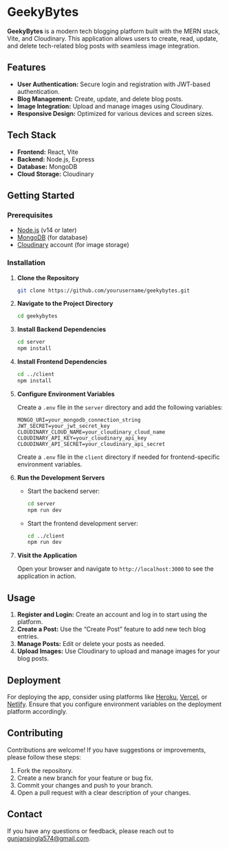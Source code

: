 # GeekyBytes

**GeekyBytes** is a modern tech blogging platform built with the MERN stack, Vite, and Cloudinary. This application allows users to create, read, update, and delete tech-related blog posts with seamless image integration.

## Features

- **User Authentication:** Secure login and registration with JWT-based authentication.
- **Blog Management:** Create, update, and delete blog posts.
- **Image Integration:** Upload and manage images using Cloudinary.
- **Responsive Design:** Optimized for various devices and screen sizes.

## Tech Stack

- **Frontend:** React, Vite
- **Backend:** Node.js, Express
- **Database:** MongoDB
- **Cloud Storage:** Cloudinary

## Getting Started

### Prerequisites

- [Node.js](https://nodejs.org/) (v14 or later)
- [MongoDB](https://www.mongodb.com/) (for database)
- [Cloudinary](https://cloudinary.com/) account (for image storage)

### Installation

1. **Clone the Repository**

    ```bash
    git clone https://github.com/yourusername/geekybytes.git
    ```

2. **Navigate to the Project Directory**

    ```bash
    cd geekybytes
    ```

3. **Install Backend Dependencies**

    ```bash
    cd server
    npm install
    ```

4. **Install Frontend Dependencies**

    ```bash
    cd ../client
    npm install
    ```

5. **Configure Environment Variables**

    Create a `.env` file in the `server` directory and add the following variables:

    ```env
    MONGO_URI=your_mongodb_connection_string
    JWT_SECRET=your_jwt_secret_key
    CLOUDINARY_CLOUD_NAME=your_cloudinary_cloud_name
    CLOUDINARY_API_KEY=your_cloudinary_api_key
    CLOUDINARY_API_SECRET=your_cloudinary_api_secret
    ```

    Create a `.env` file in the `client` directory if needed for frontend-specific environment variables.

6. **Run the Development Servers**

    - Start the backend server:

      ```bash
      cd server
      npm run dev
      ```

    - Start the frontend development server:

      ```bash
      cd ../client
      npm run dev
      ```

7. **Visit the Application**

    Open your browser and navigate to `http://localhost:3000` to see the application in action.

## Usage

1. **Register and Login:** Create an account and log in to start using the platform.
2. **Create a Post:** Use the “Create Post” feature to add new tech blog entries.
3. **Manage Posts:** Edit or delete your posts as needed.
4. **Upload Images:** Use Cloudinary to upload and manage images for your blog posts.

## Deployment

For deploying the app, consider using platforms like [Heroku](https://www.heroku.com/), [Vercel](https://vercel.com/), or [Netlify](https://www.netlify.com/). Ensure that you configure environment variables on the deployment platform accordingly.

## Contributing

Contributions are welcome! If you have suggestions or improvements, please follow these steps:

1. Fork the repository.
2. Create a new branch for your feature or bug fix.
3. Commit your changes and push to your branch.
4. Open a pull request with a clear description of your changes.


## Contact

If you have any questions or feedback, please reach out to [gunjansingla574@gmail.com](mailto:gunjansingla574@gmail.com).
